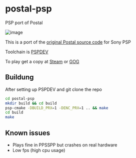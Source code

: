 # postal-psp
PSP port of Postal 

![image](https://github.com/user-attachments/assets/46afc14a-58c4-4cf2-81a2-8ddb0a5c698e)

This is a port of the [original Postal source code](https://github.com/RWS-Studios/POSTAL-SourceCode) for Sony PSP

Toolchain is [PSPDEV](https://pspdev.github.io/installation.html)

To play get a copy at [Steam](https://store.steampowered.com/app/232770/POSTAL/) or [GOG](https://www.gog.com/en/game/postal_classic_and_uncut)

## Buildung

After setting up PSPDEV and git clone the repo
```bash
cd postal-psp
mkdir build && cd build
psp-cmake -DBUILD_PRX=1 -DENC_PRX=1 .. && make
cd build
make
```

## Known issues

- Plays fine in PPSSPP but crashes on real hardware
-  Low fps (high cpu usage)